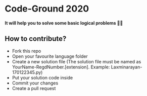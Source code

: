 # Code-Ground 2020

#### It will help you to solve some basic logical problems 🙂🙂


## How to contribute?
- Fork this repo
- Open your favourite language folder
- Create a new solution file (The solution file must be named as YourName-RegdNumber.[extension]. Example: Laxminarayan-170122345.py)
- Put your solution code inside
- Commit your changes
- Create a pull request
